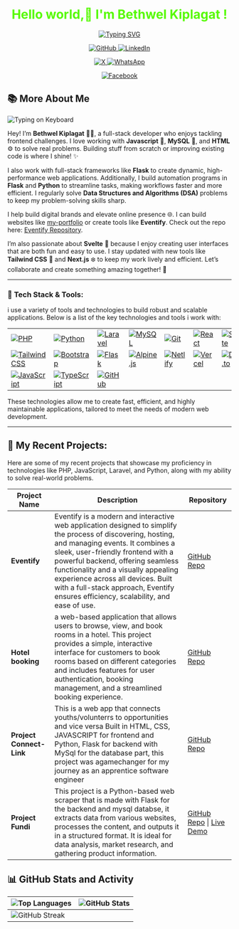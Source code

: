 <div align="center">
  <h1 style="color:rgb(87, 250, 0);"> Hello world,👋 I'm Bethwel Kiplagat !</h1>

<a href="https://git.io/typing-svg"><img
src="https://readme-typing-svg.demolab.com?font=Kanit&size=30&pause=3000&color=008AFA&background=FAFAFA00&center=true&width=500&lines=I am a Full-stack+web+developer+;Flask+enthusiast+;Php+python+React+;Let's+Code+together+"
alt="Typing SVG" /></a>
  <p>
    <a href="https://github.com/bethwel3001">
      <img src="https://img.shields.io/badge/GitHub-181717?style=for-the-badge&logo=github&logoColor=white" alt="GitHub">
    </a>
    <a href="https://github.com/bethwel3001"> </a> 
    <a href="https://www.linkedin.com/in/kiplagat-k-bethwel-1314912a0?utm_source=share&utm_campaign=share_via&utm_content=profile&utm_medium=android_app">
      <img src="https://img.shields.io/badge/LinkedIn-0077B5?style=for-the-badge&logo=linkedin&logoColor=white" alt="LinkedIn">
    </a>
    <a href="https://www.linkedin.com/in/kiplagat-k-bethwel-1314912a0?utm_source=share&utm_campaign=share_via&utm_content=profile&utm_medium=android_app"></a>
  </p>
  
  <p>
    <a href="https://x.com/am_kiplagat?t=8u6gcZDTGFezIiZhEp_paQ&s=09">
      <img src="https://img.shields.io/badge/X-1DA1F2?style=for-the-badge&logo=twitter&logoColor=white" alt="X">
    </a>
    <a href="https://x.com/am_kiplagat?t=8u6gcZDTGFezIiZhEp_paQ&s=09"></a>
    <a href="https://wa.me/254759112532?text=Hello%20Dev%20Bethwel?%20%20Your%20service%20is%20needed%20in...">
      <img src="https://img.shields.io/badge/WhatsApp-25D366?style=for-the-badge&logo=whatsapp&logoColor=white" alt="WhatsApp">
    </a>
    <a href="https://wa.me/254759112532?text=Hello%20Dev%20Bethwel?%20%20Your%20service%20is%20needed%20in...">  </a>
  </p>
  
  <p>
    <a href="https://www.facebook.com/profile.php?id=61550594829255">
      <img src="https://img.shields.io/badge/Facebook-1877F2?style=for-the-badge&logo=facebook&logoColor=white" alt="Facebook">
    </a>
    <a href="https://www.facebook.com/profile.php?id=61550594829255">  </a>
  </p>
</div>

## 📚 **More About Me**

![Typing on Keyboard](https://media4.giphy.com/media/26tn33aiTi1jkl6H6/giphy.gif?cid=6c09b9523h12jzbpazg3ac32ccr2qppjlfzn1w4qpaecfof0&ep=v1_internal_gif_by_id&rid=giphy.gif&ct=g)

Hey! I’m **Bethwel Kiplagat** 👨‍💻, a full-stack developer who enjoys tackling frontend challenges. I love working with **Javascript** 🐘, **MySQL** 🐬, and **HTML** ⚙️ to solve real problems. Building stuff from scratch or improving existing code is where I shine! ✨

I also work with full-stack frameworks like **Flask** to create dynamic, high-performance web applications. Additionally, I build automation programs in **Flask** and **Python** to streamline tasks, making workflows faster and more efficient. I regularly solve **Data Structures and Algorithms (DSA)** problems to keep my problem-solving skills sharp.

I help build digital brands and elevate online presence 🌐. I can build websites like [my-portfolio](https://courageous-yeot-306db0.netlify.app/) or create tools like **Eventify**. Check out the repo here: [Eventify Repository](https://github.com/bethwel3001/Raccoon-challenge-2.git).

<p> I’m also passionate about <b>Svelte</b> 🌱 because I enjoy creating user
interfaces that are both fun and easy to use. I stay updated with new tools like
<b>Tailwind CSS</b> 🎨 and <b>Next.js</b> ❄️ to keep my work lively and efficient.
Let’s collaborate and create something amazing together! 🚀</p>

---
### 🔧 **Tech Stack & Tools:**

i use a variety of tools and technologies to build robust and scalable
applications. Below is a list of the key technologies and tools i work with:

|                           |                           |                           |                           |                           |                           |                           |
|---------------------------|---------------------------|---------------------------|---------------------------|---------------------------|---------------------------|---------------------------|
| [![PHP](https://skillicons.dev/icons?i=php)](https://skillicons.dev) | [![Python](https://skillicons.dev/icons?i=py)](https://skillicons.dev) | [![Laravel](https://skillicons.dev/icons?i=laravel)](https://skillicons.dev) | [![MySQL](https://skillicons.dev/icons?i=mysql)](https://skillicons.dev) | [![Git](https://skillicons.dev/icons?i=git)](https://skillicons.dev) | [![React](https://skillicons.dev/icons?i=react)](https://skillicons.dev) | [![Svelte](https://skillicons.dev/icons?i=svelte)](https://skillicons.dev) |
| [![Tailwind CSS](https://skillicons.dev/icons?i=tailwind)](https://skillicons.dev) | [![Bootstrap](https://skillicons.dev/icons?i=bootstrap)](https://skillicons.dev) | [![Flask](https://skillicons.dev/icons?i=flask)](https://skillicons.dev) | [![Alpine.js](https://skillicons.dev/icons?i=alpinejs)](https://skillicons.dev) | [![Netlify](https://skillicons.dev/icons?i=netlify)](https://skillicons.dev) | [![Vercel](https://skillicons.dev/icons?i=vercel)](https://skillicons.dev) | [![Dev.to](https://skillicons.dev/icons?i=devto)](https://skillicons.dev) |
| [![JavaScript](https://skillicons.dev/icons?i=js)](https://skillicons.dev) | [![TypeScript](https://skillicons.dev/icons?i=ts)](https://skillicons.dev) | [![GitHub](https://skillicons.dev/icons?i=github)](https://skillicons.dev) |                           |                           |                           |                           |

<p>These technologies allow me to create fast, efficient, and highly
maintainable applications, tailored to meet the needs of modern web
development.</p>

----------------


## 💼 **My Recent Projects**:
Here are some of my recent projects that showcase my proficiency in technologies like PHP, JavaScript, Laravel, and Python, along with my ability to solve real-world problems.

| **Project Name**                                                                                      | **Description**                                                                                          | **Repository**                           |
|-------------------------------------------------------------------------------------------------------|----------------------------------------------------------------------------------------------------------|------------------------------------------|
| **Eventify**                                                                                             | Eventify is a modern and interactive web application designed to simplify the process of discovering, hosting, and managing events. It combines a sleek, user-friendly frontend with a powerful backend, offering seamless functionality and a visually appealing experience across all devices. Built with a full-stack approach, Eventify ensures efficiency, scalability, and ease of use. | [GitHub Repo](https://github.com/bethwel3001/Raccoon-challenge-2.git) |
| **Hotel booking**                                                                                             | a web-based application that allows users to browse, view, and book rooms in a hotel. This project provides a simple, interactive interface for customers to book rooms based on different categories and includes features for user authentication, booking management, and a streamlined booking experience. | [GitHub Repo](https://github.com/bethwel3001/Hotel-booking.git) |
| **Project Connect-Link**                                                                                          | This is a web app that connects youths/volunterrs to opportunities and vice versa Built in HTML, CSS, JAVASCRIPT for frontend and Python, Flask for backend with MySql for the database part, this project was agamechanger for my journey as an apprentice software engineer | [GitHub Repo](https://github.com/bethwel3001/Preject-Connect-Link.git) |
| **Project Fundi**                                                                                       | This project is a Python-based web scraper that is made with Flask for the backend and mysql databse, it extracts data from various websites, processes the content, and outputs it in a structured format. It is ideal for data analysis, market research, and gathering product information. | [GitHub Repo](https://github.com/bethwel3001/Project-web-scrapper.git) \| [Live Demo]() |


## 📊 **GitHub Stats and Activity**

| ![Top Languages](https://github-readme-stats.vercel.app/api/top-langs/?username=bethwel3001&hide_progress=true&theme=github_dark) | ![GitHub Stats](https://github-readme-stats.vercel.app/api?username=bethwel3001&show_icons=true&theme=github_dark&count_private=true) |
|-------------------------------------------------------------------------------------------------------------------------------|-------------------------------------------------------------------------------------------------------------------------------|
| ![GitHub Streak](https://streak-stats.demolab.com?user=bethwel3001&theme=github_dark&hide_border=true)                                                                                           |